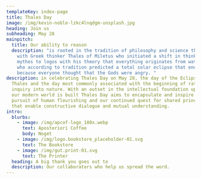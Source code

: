 ```yaml
---
templateKey: index-page
title: Thales Day
image: /img/kevin-noble-lzkc4lnqdgm-unsplash.jpg
heading: Join us
subheading: May 28
mainpitch:
  title: Our ability to reason
  description: "is rooted in the tradition of philosophy and science that began
    with Greek thinker Thales of Miletus who initiated a shift in thinking from
    mythos to logos with his theory that everything originates from water, and
    who according to tradition predicted a total solar eclipse that ended a war
    because everyone thought that the Gods were angry. "
description: in celebrating Thales Day on May 28, the day of the Eclipse of
  Thales and the day most commonly associated with the beginning of rational
  inquiry into nature. With an outset in the intellectual foundation upon which
  our modern world is built Thales Day aims to encapsulate and inspire our
  pursuit of human flourishing and our continued quest for shared principles
  that enable constructive dialogue and mutual understanding.
intro:
  blurbs:
    - image: /img/apcof-logo_180x.webp
      text: Aposteriori Coffee
      body: Noget
    - image: /img/logo.bookstore_placeholder-01.svg
      text: The Bookstore
    - image: /img/gut.print-01.svg
      text: The Printer
  heading: A big thank you goes out to
  description: Our collaborators who help us spread the word.
---
```

